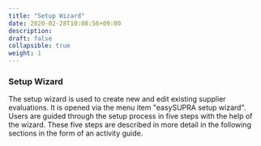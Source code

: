 ```yaml
---
title: "Setup Wizard"
date: 2020-02-28T10:08:56+09:00
description: 
draft: false
collapsible: true
weight: 1
---
```

### Setup Wizard

The setup wizard is used to create new and edit existing supplier evaluations. It is opened via the menu item "easySUPRA setup wizard". Users are guided through the setup process in five steps with the help of the wizard. These five steps are described in more detail in the following sections in the form of an activity guide.